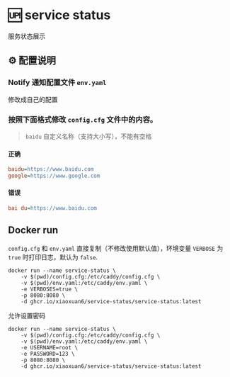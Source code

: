 # 🆙 service status

服务状态展示

## ⚙️ 配置说明

### Notify 通知配置文件 `env.yaml`

修改成自己的配置

### 按照下面格式修改 `config.cfg` 文件中的内容。

> `baidu` 自定义名称（支持大小写），不能有空格

#### 正确

```cfg
baidu=https://www.baidu.com
google=https://www.google.com
```

#### 错误

```cfg
bai du=https://www.baidu.com
```

## Docker run

`config.cfg` 和 `env.yaml` 直接复制（不修改使用默认值），环境变量 `VERBOSE` 为 `true` 时打印日志，默认为 `false`.

```docker
docker run --name service-status \
    -v $(pwd)/config.cfg:/etc/caddy/config.cfg \
    -v $(pwd)/env.yaml:/etc/caddy/env.yaml \
    -e VERBOSES=true \
    -p 8080:8080 \
    -d ghcr.io/xiaoxuan6/service-status/service-status:latest
```

允许设置密码

```docker
docker run --name service-status \
    -v $(pwd)/config.cfg:/etc/caddy/config.cfg \
    -v $(pwd)/env.yaml:/etc/caddy/env.yaml \
    -e USERNAME=root \
    -e PASSWORD=123 \
    -p 8080:8080 \
    -d ghcr.io/xiaoxuan6/service-status/service-status:latest
```